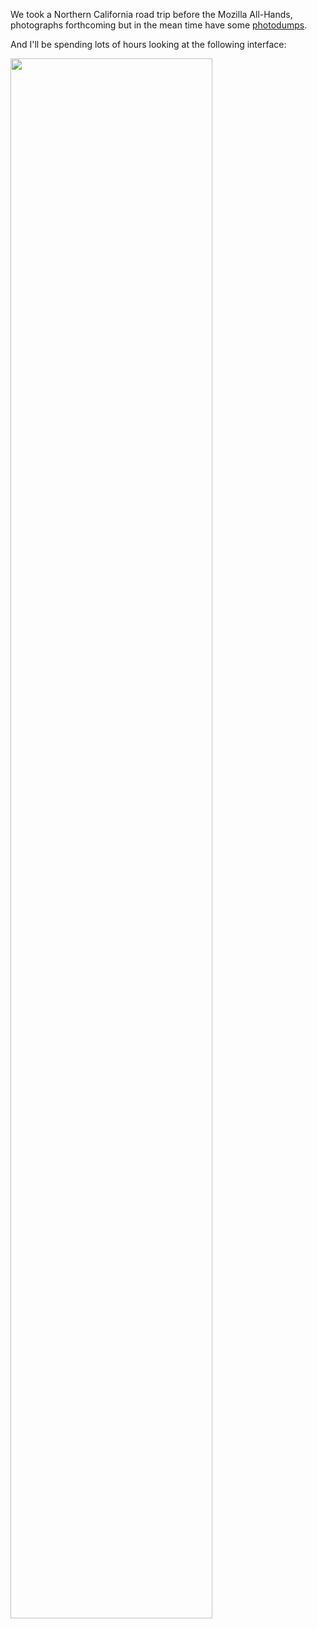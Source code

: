 We took a Northern California road trip before the Mozilla All-Hands, photographs forthcoming but in the mean time have some [photodumps](http://pomax.nihongoresources.com/downloads/photodumps/).

And I'll be spending lots of hours looking at the following interface:

<a href="gh-weblog-2/images/5h.jpg" target="_blank"><img src="/gh-weblog-2/images/5h.jpg" width="80%" height="80%"></a>